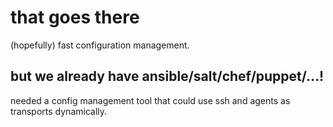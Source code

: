 # that goes there

(hopefully) fast configuration management.

## but we already have ansible/salt/chef/puppet/...!

needed a config management tool that could use ssh and agents as transports
dynamically.
